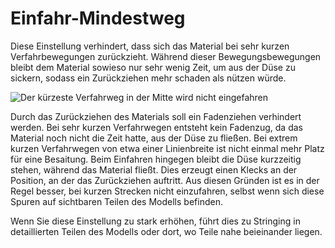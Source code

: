 Einfahr-Mindestweg
====
Diese Einstellung verhindert, dass sich das Material bei sehr kurzen Verfahrbewegungen zurückzieht. Während dieser Bewegungsbewegungen bleibt dem Material sowieso nur sehr wenig Zeit, um aus der Düse zu sickern, sodass ein Zurückziehen mehr schaden als nützen würde.

![Der kürzeste Verfahrweg in der Mitte wird nicht eingefahren](../images/retraction_min_travel.png)

Durch das Zurückziehen des Materials soll ein Fadenziehen verhindert werden. Bei sehr kurzen Verfahrwegen entsteht kein Fadenzug, da das Material noch nicht die Zeit hatte, aus der Düse zu fließen. Bei extrem kurzen Verfahrwegen von etwa einer Linienbreite ist nicht einmal mehr Platz für eine Besaitung. Beim Einfahren hingegen bleibt die Düse kurzzeitig stehen, während das Material fließt. Dies erzeugt einen Klecks an der Position, an der das Zurückziehen auftritt. Aus diesen Gründen ist es in der Regel besser, bei kurzen Strecken nicht einzufahren, selbst wenn sich diese Spuren auf sichtbaren Teilen des Modells befinden.

Wenn Sie diese Einstellung zu stark erhöhen, führt dies zu Stringing in detaillierten Teilen des Modells oder dort, wo Teile nahe beieinander liegen.